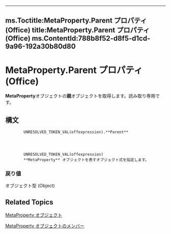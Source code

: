 

---
ms.Toctitle:MetaProperty.Parent プロパティ (Office)
title:MetaProperty.Parent プロパティ (Office)
ms.ContentId:788b8f52-d8f5-d1cd-9a96-192a30b80d80
---
# MetaProperty.Parent プロパティ (Office)




**MetaProperty**オブジェクトの**親**オブジェクトを取得します。読み取り専用です。

## 構文

            UNRESOLVED_TOKEN_VAL(offexpression).**Parent**




            UNRESOLVED_TOKEN_VAL(offexpression)
            **MetaProperty** オブジェクトを表すオブジェクト式を指定します。

### 戻り値
オブジェクト型 (Object)





## Related Topics

[MetaProperty オブジェクト](4379d183-9b80-92d8-1dd0-ac9be400e366.md)

[MetaProperty オブジェクトのメンバー](97df3875-dd87-03b8-44f6-a8804d5ee1bd.md)




